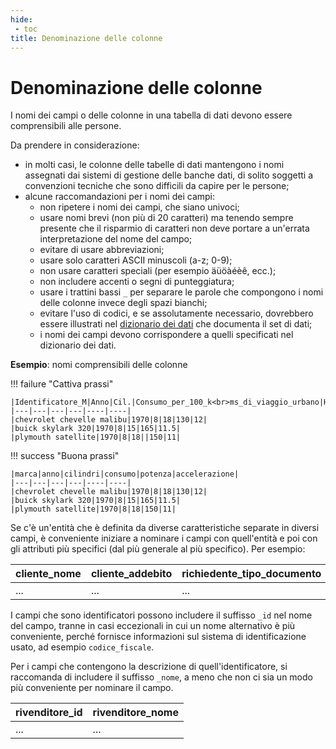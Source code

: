 ```yaml
---
hide:
 - toc
title: Denominazione delle colonne
---
```


# Denominazione delle colonne

I nomi dei campi o delle colonne in una tabella di dati devono essere comprensibili alle persone.

Da prendere in considerazione:

- in molti casi, le colonne delle tabelle di dati mantengono i nomi assegnati dai sistemi di gestione delle banche dati, di solito soggetti a convenzioni tecniche che sono difficili da capire per le persone;
- alcune raccomandazioni per i nomi dei campi:
    - non ripetere i nomi dei campi, che siano univoci;
    - usare nomi brevi (non più di 20 caratteri) ma tenendo sempre presente che il risparmio di caratteri non deve portare a un'errata interpretazione del nome del campo;
    - evitare di usare abbreviazioni;
    - usare solo caratteri ASCII minuscoli (a-z; 0-9);
    - non usare caratteri speciali (per esempio äüöàéèê, ecc.);
    - non includere accenti o segni di punteggiatura;
    - usare i trattini bassi `_` per separare le parole che compongono i nomi delle colonne invece degli spazi bianchi;
    - evitare l'uso di codici, e se assolutamente necessario, dovrebbero essere illustrati nel [dizionario dei dati](../dizionario_dati.md) che documenta il set di dati;
    - i nomi dei campi devono corrispondere a quelli specificati nel dizionario dei dati.

**Esempio**: nomi comprensibili delle colonne

!!! failure "Cattiva prassi"

    |Identificatore_M|Anno|Cil.|Consumo_per_100_k<br>ms_di_viaggio_urbano|HP|m/sec^2|
    |---|---|---|---|----|----|
    |chevrolet chevelle malibu|1970|8|18|130|12|
    |buick skylark 320|1970|8|15|165|11.5|
    |plymouth satellite|1970|8|18||150|11|

!!! success "Buona prassi"

    |marca|anno|cilindri|consumo|potenza|accelerazione|
    |---|---|---|---|----|----|
    |chevrolet chevelle malibu|1970|8|18|130|12|
    |buick skylark 320|1970|8|15|165|11.5|
    |plymouth satellite|1970|8|18|150|11|

Se c'è un'entità che è definita da diverse caratteristiche separate in diversi campi, è conveniente iniziare a nominare i campi con quell'entità e poi con gli attributi più specifici (dal più generale al più specifico). Per esempio:

|cliente_nome|cliente_addebito|richiedente_tipo_documento|richiedente_numero_documento|
|---|---|---|---|
| ... | ... | ... | ... |

I campi che sono identificatori possono includere il suffisso `_id` nel nome del campo, tranne in casi eccezionali in cui un nome alternativo è più conveniente, perché fornisce informazioni sul sistema di identificazione usato, ad esempio `codice_fiscale`.

Per i campi che contengono la descrizione di quell'identificatore, si raccomanda di includere il suffisso `_nome`, a meno che non ci sia un modo più conveniente per nominare il campo.

|rivenditore_id|rivenditore_nome|
|---|---|
| ... | ... |

